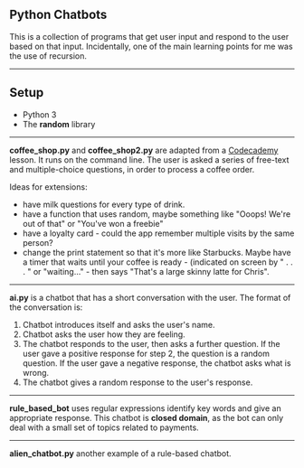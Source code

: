 ## Python Chatbots 

This is a collection of programs that get user input and respond to the user based on that input. Incidentally, one of the main learning points for me was the use of recursion.

---

## Setup
* Python 3
* The __random__ library

---

__coffee_shop.py__ and __coffee_shop2.py__ are adapted from a [Codecademy](https://www.codecademy.com) lesson. It runs on the command line. The user is asked a series of free-text and multiple-choice questions, in order to process a coffee order.

Ideas for extensions:
* have milk questions for every type of drink.
* have a function that uses random, maybe something like "Ooops! We're out of that" or "You've won a freebie"
* have a loyalty card - could the app remember multiple visits by the same person?
* change the print statement so that it's more like Starbucks. Maybe have a timer that waits until your coffee is ready - (indicated on screen by " . . . " or "waiting..." - then says "That's a large skinny latte for Chris".

---

__ai.py__  is a chatbot that has a short conversation with the user. The format of the conversation is:
1. Chatbot introduces itself and asks the user's name.
2. Chatbot asks the user how they are feeling.
3. The chatbot responds to the user, then asks a further question. If the user gave a positive response for step 2, the question is a random question. If the user gave a negative response, the chatbot asks what is wrong.
4. The chatbot gives a random response to the user's response. 

---

__rule_based_bot__ uses regular expressions identify key words and give an appropriate response. This chatbot is __closed domain__, as the bot can only deal with a small set of topics related to payments. 

---

__alien_chatbot.py__ another example of a rule-based chatbot.